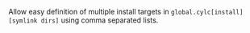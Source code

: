 Allow easy definition of multiple install targets in `global.cylc[install][symlink dirs]` using comma separated lists.